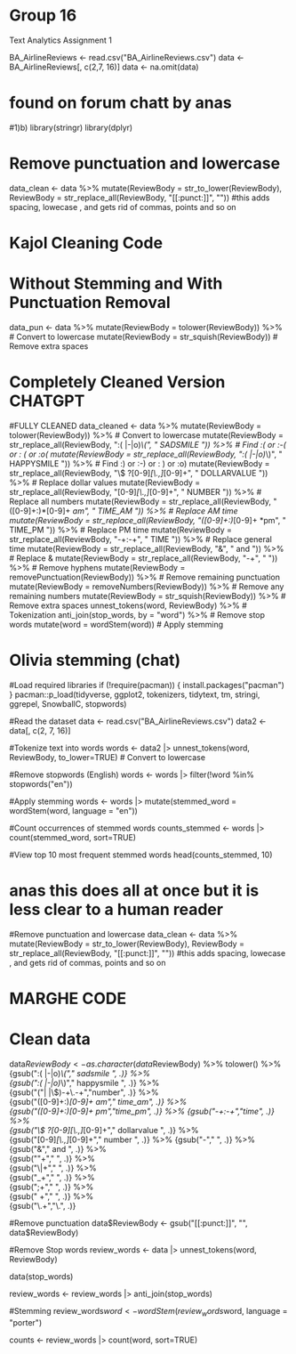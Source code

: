 # Group 16
Text Analytics Assignment 1 

BA_AirlineReviews <- read.csv("BA_AirlineReviews.csv")
data <- BA_AirlineReviews[, c(2,7, 16)] 
data <- na.omit(data)

# found on forum chatt by anas
#1)b)
library(stringr)
library(dplyr)
# Remove punctuation and lowercase
data_clean <- data %>%
  mutate(ReviewBody = str_to_lower(ReviewBody),
         ReviewBody = str_replace_all(ReviewBody, "[[:punct:]]", ""))  #this adds spacing, lowecase , and gets rid of commas, points and so on


# Kajol Cleaning Code
# Without Stemming and With Punctuation Removal
data_pun <- data %>%
  mutate(ReviewBody = tolower(ReviewBody)) %>%  # Convert to lowercase
  mutate(ReviewBody = str_squish(ReviewBody))   # Remove extra spaces

# Completely Cleaned Version CHATGPT
#FULLY CLEANED
data_cleaned <- data %>%
  mutate(ReviewBody = tolower(ReviewBody)) %>%  # Convert to lowercase
  mutate(ReviewBody = str_replace_all(ReviewBody, ":( |-|o)*\\(", " SADSMILE ")) %>%  # Find :( or :-( or : ( or :o(
  mutate(ReviewBody = str_replace_all(ReviewBody, ":( |-|o)*\\)", " HAPPYSMILE ")) %>% # Find :) or :-) or : ) or :o)
  mutate(ReviewBody = str_replace_all(ReviewBody, "\\$ ?[0-9]*[\\.,]*[0-9]+", " DOLLARVALUE ")) %>% # Replace dollar values
  mutate(ReviewBody = str_replace_all(ReviewBody, "[0-9]*[\\.,]*[0-9]+", " NUMBER ")) %>%  # Replace all numbers
  mutate(ReviewBody = str_replace_all(ReviewBody, "([0-9]+:)*[0-9]+ *am", " TIME_AM ")) %>%  # Replace AM time
  mutate(ReviewBody = str_replace_all(ReviewBody, "([0-9]+:)*[0-9]+ *pm", " TIME_PM ")) %>%  # Replace PM time
  mutate(ReviewBody = str_replace_all(ReviewBody, "-+:-+", " TIME ")) %>%  # Replace general time
  mutate(ReviewBody = str_replace_all(ReviewBody, "&", " and ")) %>%  # Replace &
  mutate(ReviewBody = str_replace_all(ReviewBody, "-+", " ")) %>%  # Remove hyphens
  mutate(ReviewBody = removePunctuation(ReviewBody)) %>%  # Remove remaining punctuation
  mutate(ReviewBody = removeNumbers(ReviewBody)) %>%  # Remove any remaining numbers
  mutate(ReviewBody = str_squish(ReviewBody)) %>%  # Remove extra spaces
  unnest_tokens(word, ReviewBody) %>%  # Tokenization
  anti_join(stop_words, by = "word") %>%  # Remove stop words
  mutate(word = wordStem(word))  # Apply stemming

# Olivia stemming (chat)
#Load required libraries
if (!require(pacman)) {
    install.packages("pacman")
}
pacman::p_load(tidyverse, ggplot2, tokenizers, tidytext, tm, stringi, ggrepel, SnowballC, stopwords)

#Read the dataset
data <- read.csv("BA_AirlineReviews.csv")
data2 <- data[, c(2, 7, 16)]

#Tokenize text into words
words <- data2 |> 
  unnest_tokens(word, ReviewBody, to_lower=TRUE)  # Convert to lowercase

#Remove stopwords (English)
words <- words |> 
  filter(!word %in% stopwords("en")) 

#Apply stemming
words <- words |> 
  mutate(stemmed_word = wordStem(word, language = "en"))

#Count occurrences of stemmed words
counts_stemmed <- words |> count(stemmed_word, sort=TRUE)

#View top 10 most frequent stemmed words
head(counts_stemmed, 10)





# anas this does all at once but it is less clear to a human reader
#Remove punctuation and lowercase
data_clean <- data %>%
  mutate(ReviewBody = str_to_lower(ReviewBody),
         ReviewBody = str_replace_all(ReviewBody, "[[:punct:]]", ""))  #this adds spacing, lowecase , and gets rid of commas, points and so on

# MARGHE CODE
# Clean data
data$ReviewBody <- as.character(data$ReviewBody)  %>% 
                            tolower() %>% 
                            {gsub(":( |-|o)*\\("," sadsmile ", .)} %>%     
                            {gsub(":( |-|o)*\\)"," happysmile ", .)} %>%  
                            {gsub("(\"| |\\$)-+\\.-+","number", .)} %>%    
                            {gsub("([0-9]+:)*[0-9]+ *am"," time_am", .)} %>%  
                            {gsub("([0-9]+:)*[0-9]+ *pm","time_pm", .)} %>% 
                            {gsub("-+:-+","time", .)} %>%                    
                            {gsub("\\$ ?[0-9]*[\\.,]*[0-9]+"," dollarvalue ", .)} %>%   
                            {gsub("[0-9]*[\\.,]*[0-9]+"," number ", .)} %>% 
                            {gsub("-"," ", .)} %>%                         
                            {gsub("&"," and ", .)} %>%                      
                            {gsub("\"+"," ", .)} %>%                    
                            {gsub("\\|+"," ", .)} %>%                      
                            {gsub("_+"," ", .)} %>%                        
                            {gsub(";+"," ", .)} %>%                      
                            {gsub(" +"," ", .)} %>%                         
  {gsub("\\.+","\\.", .)}

#Remove punctuation
data$ReviewBody <- gsub("[[:punct:]]", "", data$ReviewBody)

#Remove Stop words
review_words <- data |>
  unnest_tokens(word, ReviewBody)

data(stop_words)

review_words <- review_words |> 
  anti_join(stop_words)

#Stemming
review_words$word <- wordStem(review_words$word, 
                              language = "porter")

counts <- review_words |>
            count(word, sort=TRUE)
